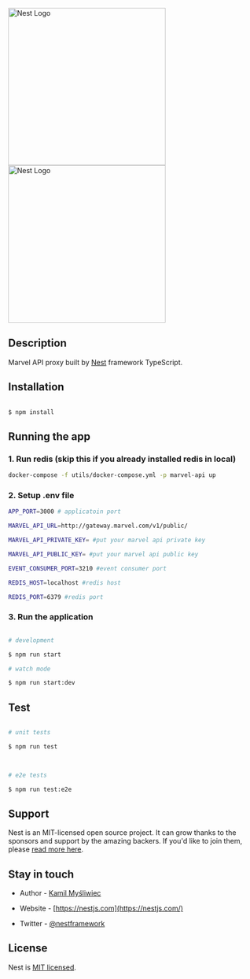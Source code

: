 
<p  align="center">

<a  href="http://nestjs.com/"  target="blank"><img  src="https://nestjs.com/img/logo_text.svg"  width="320"  alt="Nest Logo"  /></a>
<img  src="https://upload.wikimedia.org/wikipedia/commons/b/b9/Marvel_Logo.svg"  width="320"  alt="Nest Logo"  />

</p>
  

## Description

  

Marvel API proxy built by [Nest](https://github.com/nestjs/nest) framework TypeScript.

  

## Installation

  

```bash

$ npm install

```

  

## Running the app

### 1. Run redis (skip this if you already installed redis in local)

```bash
docker-compose -f utils/docker-compose.yml -p marvel-api up
```

### 2. Setup .env file

```bash
APP_PORT=3000 # applicatoin port

MARVEL_API_URL=http://gateway.marvel.com/v1/public/

MARVEL_API_PRIVATE_KEY= #put your marvel api private key

MARVEL_API_PUBLIC_KEY= #put your marvel api public key

EVENT_CONSUMER_PORT=3210 #event consumer port

REDIS_HOST=localhost #redis host

REDIS_PORT=6379 #redis port

```
   
### 3. Run the application

```bash

# development

$ npm run start

# watch mode

$ npm run start:dev

```

  

## Test

  

```bash

# unit tests

$ npm run test

  

# e2e tests

$ npm run test:e2e

```

  

## Support

  

Nest is an MIT-licensed open source project. It can grow thanks to the sponsors and support by the amazing backers. If you'd like to join them, please [read more here](https://docs.nestjs.com/support).

  

## Stay in touch

  

- Author - [Kamil Myśliwiec](https://kamilmysliwiec.com)

- Website - [https://nestjs.com](https://nestjs.com/)

- Twitter - [@nestframework](https://twitter.com/nestframework)

  

## License

  

Nest is [MIT licensed](LICENSE).